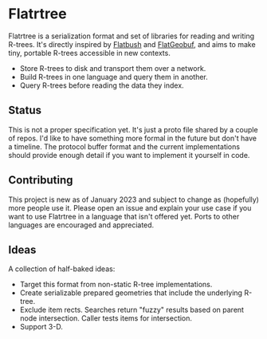 # Flatrtree

Flatrtree is a serialization format and set of libraries for reading and writing R-trees. It's directly inspired by [Flatbush](https://github.com/mourner/flatbush) and [FlatGeobuf](https://github.com/flatgeobuf/flatgeobuf), and aims to make tiny, portable R-trees accessible in new contexts.

- Store R-trees to disk and transport them over a network.
- Build R-trees in one language and query them in another.
- Query R-trees before reading the data they index.

## Status

This is not a proper specification yet. It's just a proto file shared by a couple of repos. I'd like to have something more formal in the future but don't have a timeline. The protocol buffer format and the current implementations should provide enough detail if you want to implement it yourself in code.

## Contributing

This project is new as of January 2023 and subject to change as (hopefully) more people use it. Please open an issue and explain your use case if you want to use Flatrtree in a language that isn't offered yet. Ports to other languages are encouraged and appreciated.

## Ideas

A collection of half-baked ideas:

- Target this format from non-static R-tree implementations.
- Create serializable prepared geometries that include the underlying R-tree.
- Exclude item rects. Searches return "fuzzy" results based on parent node intersection. Caller tests items for intersection.
- Support 3-D.
